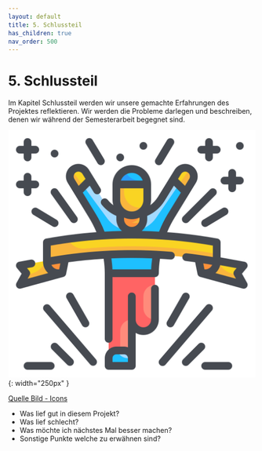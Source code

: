 ```yaml
---
layout: default
title: 5. Schlussteil
has_children: true
nav_order: 500
---
```


# 5. Schlussteil

Im Kapitel Schlussteil werden wir unsere gemachte Erfahrungen des Projektes reflektieren. Wir werden die Probleme darlegen und beschreiben, denen wir während der Semesterarbeit begegnet sind.

![Finish](../ressources/icons/finish.png){: width="250px" }

[Quelle Bild - Icons](../anhang/quellen.html#54-icons)

* Was lief gut in diesem Projekt?
* Was lief schlecht?
* Was möchte ich nächstes Mal besser machen?
* Sonstige Punkte welche zu erwähnen sind?